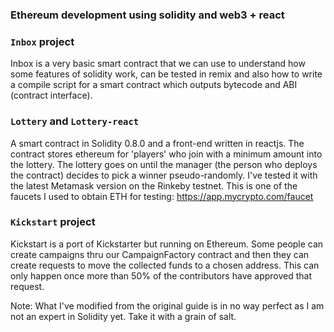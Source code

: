 ### Ethereum development using solidity and web3 + react

### `Inbox` project

Inbox is a very basic smart contract that we can use to understand how some features of solidity work, can be tested in remix and also how to write a compile script for a smart contract which outputs bytecode and ABI (contract interface).

### `Lottery` and `Lottery-react`

A smart contract in Solidity 0.8.0 and a front-end written in reactjs. The contract stores ethereum for 'players' who join with a minimum amount into the lottery.
The lottery goes on until the manager (the person who deploys the contract) decides to pick a winner pseudo-randomly. I've tested it with the latest Metamask version on the Rinkeby testnet. This is one of the faucets I used to obtain ETH for testing: https://app.mycrypto.com/faucet

### `Kickstart` project

Kickstart is a port of Kickstarter but running on Ethereum. Some people can create campaigns thru our CampaignFactory contract and then they can create requests to move the collected funds to a chosen address. This can only happen once more than 50% of the contributors have approved that request.

Note: What I've modified from the original guide is in no way perfect as I am not an expert in Solidity yet. Take it with a grain of salt.

